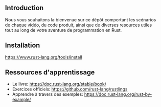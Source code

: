 ## __Introduction__

Nous vous souhaitons la bienvenue sur ce dépôt comportant les scénarios de chaque vidéo, du code produit, ainsi que de diverses resources utiles tout au long de votre aventure de programmation en Rust.

## __Installation__

https://www.rust-lang.org/tools/install

## __Ressources d'apprentissage__

- Le livre: https://doc.rust-lang.org/stable/book/
- Exercices officiels: https://github.com/rust-lang/rustlings
- Apprendre à travers des exemples: https://doc.rust-lang.org/rust-by-example/
